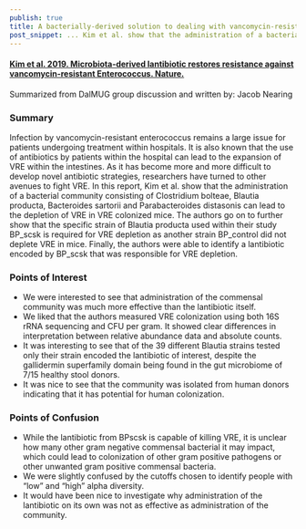```yaml
---
publish: true
title: A bacterially-derived solution to dealing with vancomycin-resistant Enterococcus (VRE)
post_snippet: ... Kim et al. show that the administration of a bacterial community consisting of ... can lead to the depletion of VRE
---
```



#### [Kim et al. 2019. Microbiota-derived lantibiotic restores resistance against vancomycin-resistant Enterococcus. Nature.](https://www.nature.com/articles/s41586-019-1501-z)

Summarized from DalMUG group discussion and written by: Jacob Nearing

### Summary
Infection by vancomycin-resistant enterococcus remains a large issue for patients undergoing treatment within hospitals. It is also known that the use of antibiotics by patients within the hospital can lead to the expansion of VRE within the intestines. As it has become more and more difficult to develop novel antibiotic strategies, researchers have turned to other avenues to fight VRE. In this report, Kim et al. show that the administration of a bacterial community consisting of Clostridium bolteae, Blautia producta, Bacteroides sartorii and Parabacteroides distasonis can lead to the depletion of VRE in VRE colonized mice. The authors go on to further show that the specific strain of Blautia producta used within their study BP_scsk is required for VRE depletion as another strain BP_control did not deplete VRE in mice. Finally, the authors were able to identify a lantibiotic encoded by BP_scsk that was responsible for VRE depletion.


### Points of Interest
- We were interested to see that administration of the commensal community was much more effective than the lantibiotic itself. 
- We liked that the authors measured VRE colonization using both 16S rRNA sequencing and CFU per gram. It showed clear differences in interpretation between relative abundance data and absolute counts.
- It was interesting to see that of the 39 different Blautia strains tested only their strain encoded the lantibiotic of interest, despite the gallidermin superfamily domain being found in the gut microbiome of 7/15 healthy stool donors. 
- It was nice to see that the community was isolated from human donors indicating that it has potential for human colonization. 

### Points of Confusion
- While the lantibiotic from BPscsk is capable of killing VRE, it is unclear how many other gram negative commensal bacterial it may impact, which could lead to colonization of other gram positive pathogens or other unwanted gram positive commensal bacteria.
- We were slightly confused by the cutoffs chosen to identify people with “low” and “high” alpha diversity. 
- It would have been nice to investigate why administration of the lantibiotic on its own was not as effective as administration of the community.


